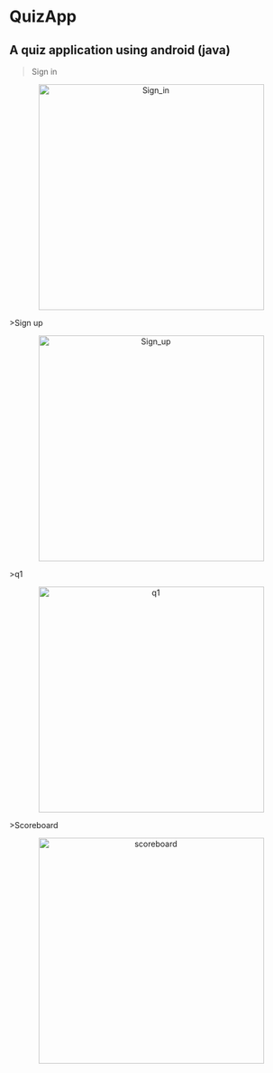 # QuizApp
## A quiz application using android (java)
>Sign in
<p align="center">
<img alt="Sign_in" src="https://user-images.githubusercontent.com/78284492/162619570-923be85f-2073-40cb-9125-773348b1982a.jpg" width="400" height="400" />
</p>
>Sign up
<p align="center">
<img alt="Sign_up" src="https://user-images.githubusercontent.com/78284492/162619626-6f365eba-9897-41f5-87d0-4cf95d822f58.jpg" width="400" height="400" />
</p>
>q1
<p align="center">
<img alt="q1" src="https://user-images.githubusercontent.com/78284492/162619639-f7477e89-965b-49dd-8ac8-4a337da4d758.jpg" width="400" height="400" />
</p>
>Scoreboard
<p align="center">
<img alt="scoreboard" src="https://user-images.githubusercontent.com/78284492/162619652-ba8b0418-576f-4545-95c1-3279120ef6ce.jpg" width="400" height="400" />
</p>

